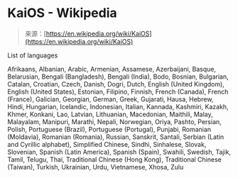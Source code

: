 <!--yml
category: 未分类
date: 2024-05-27 15:03:18
-->

# KaiOS - Wikipedia

> 来源：[https://en.wikipedia.org/wiki/KaiOS](https://en.wikipedia.org/wiki/KaiOS)

List of languages

Afrikaans, Albanian, Arabic, Armenian, Assamese, Azerbaijani, Basque, Belarusian, Bengali (Bangladesh), Bengali (India), Bodo, Bosnian, Bulgarian, Catalan, Croatian, Czech, Danish, Dogri, Dutch, English (United Kingdom), English (United States), Estonian, Filipino, Finnish, French (Canada), French (France), Galician, Georgian, German, Greek, Gujarati, Hausa, Hebrew, Hindi, Hungarian, Icelandic, Indonesian, Italian, Kannada, Kashmiri, Kazakh, Khmer, Konkani, Lao, Latvian, Lithuanian, Macedonian, Maithili, Malay, Malayalam, Manipuri, Marathi, Nepali, Norwegian, Oriya, Pashto, Persian, Polish, Portuguese (Brazil), Portuguese (Portugal), Punjabi, Romanian (Moldavia), Romanian (Romania), Russian, Sanskrit, Santali, Serbian (Latin and Cyrillic alphabet), Simplified Chinese, Sindhi, Sinhalese, Slovak, Slovenian, Spanish (Latin America), Spanish (Spain), Swahili, Swedish, Tajik, Tamil, Telugu, Thai, Traditional Chinese (Hong Kong), Traditional Chinese (Taiwan), Turkish, Ukrainian, Urdu, Vietnamese, Xhosa, Zulu